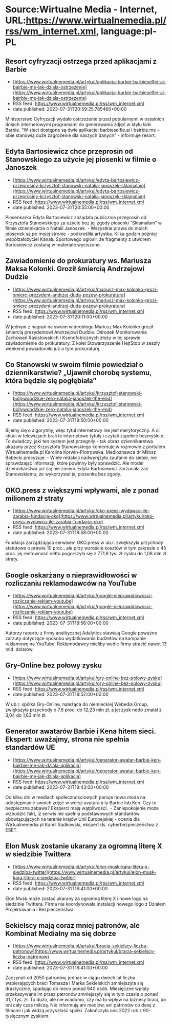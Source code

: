# Source:Wirtualne Media - Internet, URL:https://www.wirtualnemedia.pl/rss/wm_internet.xml, language:pl-PL

## Resort cyfryzacji ostrzega przed aplikacjami z Barbie
 - [https://www.wirtualnemedia.pl/artykul/aplikacja-barbie-barbieselfie-ai-bairbie-me-jak-dziala-ostrzezenie](https://www.wirtualnemedia.pl/artykul/aplikacja-barbie-barbieselfie-ai-bairbie-me-jak-dziala-ostrzezenie)
 - RSS feed: https://www.wirtualnemedia.pl/rss/wm_internet.xml
 - date published: 2023-07-31T20:59:25.785466+00:00

Ministerstwo Cyfryzacji wydało ostrzeżenie przed popularnymi w ostatnich dniach internetowymi programami do generowania zdjęć w stylu lalki Barbie. "W sieci dostępne są dwie aplikacje: barbieselfie.ai i bairbie.me – obie stanowią duże zagrożenie dla naszych danych" - informuje resort.

## Edyta Bartosiewicz chce przeprosin od Stanowskiego za użycie jej piosenki w filmie o Janoszek
 - [https://www.wirtualnemedia.pl/artykul/edyta-bartosiewicz-przeprosiny-krzysztof-stanowski-natalia-janoszek-sklamalam](https://www.wirtualnemedia.pl/artykul/edyta-bartosiewicz-przeprosiny-krzysztof-stanowski-natalia-janoszek-sklamalam)
 - RSS feed: https://www.wirtualnemedia.pl/rss/wm_internet.xml
 - date published: 2023-07-31T20:55:00+00:00

Piosenkarka Edyta Bartosiewicz zażądała publicznie przeprosin od Krzysztofa Stanowskiego za użycie bez jej zgody piosenki “Skłamałam” w filmie dziennikarza o Natalii Janoszek. - Wszystkie prawa do moich piosenek są po mojej stronie - podkreśliła artystka. Kilka godzin później współzałożyciel Kanału Sportowego ogłosił, że fragmenty z utworem Bartosiewicz zostaną w materiale wyciszone.

## Zawiadomienie do prokuratury ws. Mariusza Maksa Kolonki. Groził śmiercią Andrzejowi Dudzie
 - [https://www.wirtualnemedia.pl/artykul/mariusz-max-kolonko-grozi-smierc-prezydent-andrzej-duda-pozew-prokuratura](https://www.wirtualnemedia.pl/artykul/mariusz-max-kolonko-grozi-smierc-prezydent-andrzej-duda-pozew-prokuratura)
 - RSS feed: https://www.wirtualnemedia.pl/rss/wm_internet.xml
 - date published: 2023-07-31T20:11:00+00:00

W jednym z nagrań na swoim wideoblogu Mariusz Max Kolonko groził śmiercią prezydentowi Andrzejowi Dudzie. Ośrodek Monitorowania Zachowań Rasistowskich i Ksenofobicznych złoży w tej sprawie zawiadomienie do prokuratury. Z kolei Stowarzyszenie HejtStop w zeszły weekend powiadomiło już o tym prokuraturę.

## Co Stanowski w swoim filmie powiedział o dziennikarstwie? „Ujawnił chorobę systemu, która będzie się pogłębiała”
 - [https://www.wirtualnemedia.pl/artykul/krzysztof-stanowski-bollywoodzkie-zero-natalia-janoszek-the-end](https://www.wirtualnemedia.pl/artykul/krzysztof-stanowski-bollywoodzkie-zero-natalia-janoszek-the-end)
 - RSS feed: https://www.wirtualnemedia.pl/rss/wm_internet.xml
 - date published: 2023-07-31T19:50:00+00:00

Bijemy się o algorytmy, więc tytuł internetowy nie jest merytoryczny. A ci idioci w telewizjach brali te internetowe tytuły i czytali zupełnie bezmyślnie. To świadczy, jaki ten system jest przegniły - tak obraz dziennikarstwa ukazany przez Krzysztofa Stanowskiego komentuje w rozmowie z portalem Wirtualnemedia.pl Karolina Korwin-Piotrowska. Medioznawca dr Miłosz Babecki precyzuje: - Wiele redakcji nadwyrężyło zaufanie do siebie, nie sprawdzając informacji, które powinny były sprawdzić. Ale model dziennikarstwa już się nie zmieni. Edyta Bartosiewicz zarzucała zaś Stanowskiemu, że wykorzystał jej piosenkę bez zgody.

## OKO.press z większymi wpływami, ale z ponad milionem zł straty
 - [https://www.wirtualnemedia.pl/artykul/oko-press-wydawca-ile-zarabia-fundacja-oko](https://www.wirtualnemedia.pl/artykul/oko-press-wydawca-ile-zarabia-fundacja-oko)
 - RSS feed: https://www.wirtualnemedia.pl/rss/wm_internet.xml
 - date published: 2023-07-31T18:58:00+00:00

Fundacja zarządzająca serwisem OKO.press w ub.r. zwiększyła przychody statutowe o prawie 10 proc., ale przy wzroście kosztów w tym zakresie o 45 proc. jej rentowność netto pogorszyła się z 771,8 tys. zł zysku do 1,08 mln zł straty.

## Google oskarżany o nieprawidłowości w rozliczaniu reklamodawców na YouTube
 - [https://www.wirtualnemedia.pl/artykul/google-nieprawidlowosci-rozliczanie-reklam-youtube](https://www.wirtualnemedia.pl/artykul/google-nieprawidlowosci-rozliczanie-reklam-youtube)
 - RSS feed: https://www.wirtualnemedia.pl/rss/wm_internet.xml
 - date published: 2023-07-31T18:56:00+00:00

Autorzy raportu z firmy analitycznej Adalytics stawiają Google poważne zarzuty dotyczące sposobu wydatkowania budżetów na kampanie reklamowe na YouTube. Reklamodawcy mieliby wedle firmy stracić nawet 13 mld  dolarów.

## Gry-Online bez połowy zysku
 - [https://www.wirtualnemedia.pl/artykul/gry-online-bez-polowy-zysku](https://www.wirtualnemedia.pl/artykul/gry-online-bez-polowy-zysku)
 - RSS feed: https://www.wirtualnemedia.pl/rss/wm_internet.xml
 - date published: 2023-07-31T18:52:00+00:00

W ub.r. spółka Gry-Online, należąca do niemieckiej Webedia Group, zwiększyła przychody o 7,6 proc. do 12,23 mln zł, a jej zysk netto zmalał z 3,04 do 1,63 mln zł.

## Generator awatarów Barbie i Kena hitem sieci. Ekspert: uważajmy, strona nie spełnia standardów UE
 - [https://www.wirtualnemedia.pl/artykul/generator-awatar-barbie-ken-bairbie-me-jak-dziala-aplikacja](https://www.wirtualnemedia.pl/artykul/generator-awatar-barbie-ken-bairbie-me-jak-dziala-aplikacja)
 - RSS feed: https://www.wirtualnemedia.pl/rss/wm_internet.xml
 - date published: 2023-07-31T18:43:00+00:00

Od kilku dni w mediach społecznościowych panuje nowa moda na udostępnianie swoich zdjęć w wersji avatara à la Barbie lub Ken. Czy to bezpieczna zabawa? Eksperci mają wątpliwości.  - Zaniepokojenie może wzbudzić fakt, iż serwis nie spełnia podstawowych standardów obowiązujących na terenie krajów Unii Europejskiej - ocenia dla Wirtualnemedia.pl Kamil Sadkowski, ekspert ds. cyberbezpieczeństwa z ESET.

## Elon Musk zostanie ukarany za ogromną literę X w siedzibie Twittera
 - [https://www.wirtualnemedia.pl/artykul/elon-musk-kara-litera-x-siedziba-twitter](https://www.wirtualnemedia.pl/artykul/elon-musk-kara-litera-x-siedziba-twitter)
 - RSS feed: https://www.wirtualnemedia.pl/rss/wm_internet.xml
 - date published: 2023-07-31T18:41:00+00:00

Elon Musk może zostać ukarany za ogromną literę X i nowe logo na siedzibie Twittera. Firma nie koordynowała instalacji nowego logo z Działem Projektowania i Bezpieczeństwa.

## Sekielscy mają coraz mniej patronów, ale Kombinat Medialny ma się dobrze
 - [https://www.wirtualnemedia.pl/artykul/bracia-sekielscy-liczba-patronow](https://www.wirtualnemedia.pl/artykul/bracia-sekielscy-liczba-patronow)
 - RSS feed: https://www.wirtualnemedia.pl/rss/wm_internet.xml
 - date published: 2023-07-31T18:41:00+00:00

Zaczynali od 2050 patronów, jednak w ciągu dwóch lat liczba wspierających braci Tomasza i Marka Sekielskich zmniejszyła się drastycznie, spadając do nieco ponad 940 osób. Miesięczne wpłaty przekazywane im przez patronów zmniejszyły się w tym czasie o ponad 31,7 tys. zł. To dużo, ale nie wiadomo, czy ma to wpływ na biznesy braci, bo oni cały czas milczą. Nie informują ani mediów, ani patronów co dalej z filmami i jak widzą przyszłość spółki. Zakończyła ona 2022 rok z 90-tysięcznym zyskiem.

